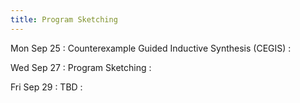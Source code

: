 ```yaml
---
title: Program Sketching
---
```


Mon Sep 25
: Counterexample Guided Inductive Synthesis (CEGIS)
  : []()

Wed Sep 27
: Program Sketching
  : []()

Fri Sep 29
: TBD
  : []()
